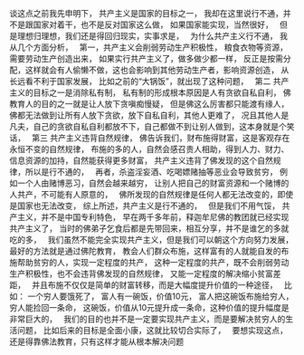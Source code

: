 谈这点之前我先申明下，
共产主义是国家的目标之一，
我却在这里说行不通，并不是跟国家对着干，也不是反对国家这么做，
如果国家能实现，当然很好，
&nbsp;
但是理想归理想，我们还是得回归现实，实事求是，
&nbsp;
为什么共产主义行不通，
我从几个方面分析，
&nbsp;
第一，共产主义会削弱劳动生产积极性，
粮食衣物等资源，需要劳动生产创造出来，
如果实行共产主义了，做多做少都一样，
反正是按需分配，这样就会有人偷懒不做，这也会影响到其他劳动生产者，影响资源创造，
从长远看不利于国家发展，
比如之前的“大锅饭”，就出现了这种问题，
&nbsp;
第二
共产主义的目标之一是消除私有制，
私有制的形成根本原因是人有贪欲自私自利，
佛教育人的目的之一就是让人放下贪嗔痴慢疑，
但是佛这么厉害都只能渡有缘人，佛都无法做到让所有人放下贪欲，放下自私自利，其他人更难了，
况且其他人是凡夫，自己的贪欲自私自利都放不下，自己都做不到让别人做到，这本身就是个笑话，
&nbsp;
第三
共产主义违背自然规律，
佛告诉我们，财布施得财富，这是客观存在永恒不变的自然规律，
布施的多的人，自然会感召贵人相助，得到人力、财力、信息资源的加持，自然能获得更多财富，
共产主义违背了佛发现的这个自然规律，所以是行不通的，
&nbsp;
再者，杀盗淫妄酒、吃喝嫖赌抽等恶业会导致贫穷，
例如一个人由赌博恶习，自然会越来越穷，
让别人把自己的财富资源和一个赌博的人共产，不可能有人原意的，
&nbsp;
佛所发现的自然规律是任何人都无法改变的，即使是国家也无法改变，
综上所述，共产主义是行不通的，
&nbsp;
但是我们不用气馁，
共产主义，并不是中国专利特色，
早在两千多年前，释迦牟尼佛的教团就已经实现共产主义了，
当时的佛弟子乞食后都是先带回来，相互分享，并不是谁乞的多就吃的多，
&nbsp;
我们虽然不能完全实现共产主义，但是我们可以朝这个方向努力发展，
最好的方法就是通过佛陀教育，
教会人们群众布施，这样富有的人就能自发的布施帮助贫穷的人，实现一定程度的共产，
这种一定程度的共产，既不会削弱劳动生产积极性，也不会违背佛发现的自然规律，
又能一定程度的解决缩小贫富差距，
&nbsp;
并且布施不仅仅是简单的财富转移，而是大幅度提升价值的一种途径，
&nbsp;
比如：
一个穷人要饿死了，
富人有一碗饭，价值10元，
富人把这碗饭布施给穷人，穷人能捡回一条命，
这碗饭，价值从10元提升成一条命，这种价值的提升幅度是非常巨大的，
&nbsp;
我们的目的也并不是一定要实现共产主义，而是要解决贫穷人的生活问题，
比如后来的目标是全面小康，这就比较切合实际了，
&nbsp;
要想实现这点，还是得靠佛法教育，只有这样才能从根本解决问题

